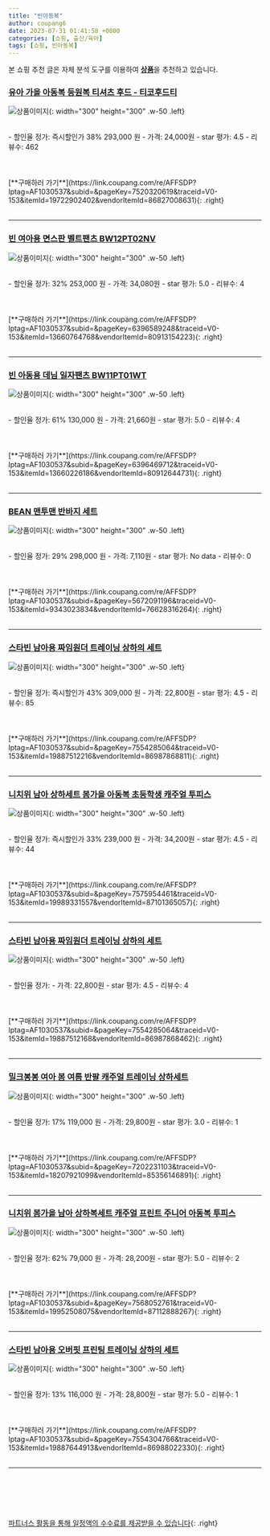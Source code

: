 ```yaml
---
title: "빈아동복"
author: coupang6
date: 2023-07-31 01:41:58 +0800
categories: [쇼핑, 출산/육아]
tags: [쇼핑, 빈아동복]
---
```


본 쇼핑 추천 글은 자체 분석 도구를 이용하여 [**상품**](https://link.coupang.com/a/bao1ui)을 추천하고 있습니다.

### [유아 가을 아동복 등원복 티셔츠 후드 - 티코후드티](https://link.coupang.com/re/AFFSDP?lptag=AF1030537&subid=&pageKey=7520320619&traceid=V0-153&itemId=19722902402&vendorItemId=86827008631)

![상품이미지](https://thumbnail10.coupangcdn.com/thumbnails/remote/230x230ex/image/vendor_inventory/a0ae/a568d7efda0e684d38c07e52aea5a3df9d918281da7fe741b18bb7eb64ed.jpg){: width="300" height="300" .w-50 .left}


<br>
- 할인율 정가: 즉시할인가 38%  293,000   원
- 가격: 24,000원
- star 평가: 4.5
- 리뷰수: 462
<br>
<br>
<br>
<br>
[**구매하러 가기**](https://link.coupang.com/re/AFFSDP?lptag=AF1030537&subid=&pageKey=7520320619&traceid=V0-153&itemId=19722902402&vendorItemId=86827008631){: .right}
<br>
<br>

---

### [빈 여아용 면스판 벨트팬츠 BW12PT02NV](https://link.coupang.com/re/AFFSDP?lptag=AF1030537&subid=&pageKey=6396589248&traceid=V0-153&itemId=13660764768&vendorItemId=80913154223)

![상품이미지](https://thumbnail8.coupangcdn.com/thumbnails/remote/230x230ex/image/retail/images/2022/03/15/18/4/59e6f574-2142-4fdb-a999-a5e2fbe751b3.jpg){: width="300" height="300" .w-50 .left}


<br>
- 할인율 정가: 32%  253,000   원
- 가격: 34,080원
- star 평가: 5.0
- 리뷰수: 4
<br>
<br>
<br>
<br>
[**구매하러 가기**](https://link.coupang.com/re/AFFSDP?lptag=AF1030537&subid=&pageKey=6396589248&traceid=V0-153&itemId=13660764768&vendorItemId=80913154223){: .right}
<br>
<br>

---

### [빈 아동용 데님 일자팬츠 BW11PT01WT](https://link.coupang.com/re/AFFSDP?lptag=AF1030537&subid=&pageKey=6396469712&traceid=V0-153&itemId=13660226186&vendorItemId=80912644731)

![상품이미지](https://thumbnail10.coupangcdn.com/thumbnails/remote/230x230ex/image/retail/images/1311311087952191-ad3420f5-0be7-4f44-af68-907a9b81ca65.png){: width="300" height="300" .w-50 .left}


<br>
- 할인율 정가: 61%  130,000   원
- 가격: 21,660원
- star 평가: 5.0
- 리뷰수: 4
<br>
<br>
<br>
<br>
[**구매하러 가기**](https://link.coupang.com/re/AFFSDP?lptag=AF1030537&subid=&pageKey=6396469712&traceid=V0-153&itemId=13660226186&vendorItemId=80912644731){: .right}
<br>
<br>

---

### [BEAN 맨투맨 반바지 세트](https://link.coupang.com/re/AFFSDP?lptag=AF1030537&subid=&pageKey=5672091196&traceid=V0-153&itemId=9343023834&vendorItemId=76628316264)

![상품이미지](https://thumbnail6.coupangcdn.com/thumbnails/remote/230x230ex/image/retail/images/2021/06/14/10/5/072f7c99-408a-46a2-b292-ddc3766bb5a9.jpg){: width="300" height="300" .w-50 .left}


<br>
- 할인율 정가: 29%  298,000   원
- 가격: 7,110원
- star 평가: No data
- 리뷰수: 0
<br>
<br>
<br>
<br>
[**구매하러 가기**](https://link.coupang.com/re/AFFSDP?lptag=AF1030537&subid=&pageKey=5672091196&traceid=V0-153&itemId=9343023834&vendorItemId=76628316264){: .right}
<br>
<br>

---

### [스타빈 남아용 짜임원더 트레이닝 상하의 세트](https://link.coupang.com/re/AFFSDP?lptag=AF1030537&subid=&pageKey=7554285064&traceid=V0-153&itemId=19887512216&vendorItemId=86987868811)

![상품이미지](https://thumbnail8.coupangcdn.com/thumbnails/remote/230x230ex/image/rs_quotation_api/vkimex3m/1d08834cf3484612ba48631a76204412.jpg){: width="300" height="300" .w-50 .left}


<br>
- 할인율 정가: 즉시할인가 43%  309,000   원
- 가격: 22,800원
- star 평가: 4.5
- 리뷰수: 85
<br>
<br>
<br>
<br>
[**구매하러 가기**](https://link.coupang.com/re/AFFSDP?lptag=AF1030537&subid=&pageKey=7554285064&traceid=V0-153&itemId=19887512216&vendorItemId=86987868811){: .right}
<br>
<br>

---

### [니치위 남아 상하세트 봄가을 아동복 초등학생 캐주얼 투피스](https://link.coupang.com/re/AFFSDP?lptag=AF1030537&subid=&pageKey=7575954461&traceid=V0-153&itemId=19989331557&vendorItemId=87101365057)

![상품이미지](https://thumbnail7.coupangcdn.com/thumbnails/remote/230x230ex/image/vendor_inventory/2129/efb30921b0435ca5cc5f76a260bb1e20b347f3b496719b911b332e82ce8d.jpeg){: width="300" height="300" .w-50 .left}


<br>
- 할인율 정가: 즉시할인가 33%  239,000   원
- 가격: 34,200원
- star 평가: 4.5
- 리뷰수: 44
<br>
<br>
<br>
<br>
[**구매하러 가기**](https://link.coupang.com/re/AFFSDP?lptag=AF1030537&subid=&pageKey=7575954461&traceid=V0-153&itemId=19989331557&vendorItemId=87101365057){: .right}
<br>
<br>

---

### [스타빈 남아용 짜임원더 트레이닝 상하의 세트](https://link.coupang.com/re/AFFSDP?lptag=AF1030537&subid=&pageKey=7554285064&traceid=V0-153&itemId=19887512168&vendorItemId=86987868462)

![상품이미지](https://thumbnail8.coupangcdn.com/thumbnails/remote/230x230ex/image/rs_quotation_api/x4ftdgdq/9664b39f54d84ac09dbce3e5c470ef6d.jpg){: width="300" height="300" .w-50 .left}


<br>
- 할인율 정가: 
- 가격: 22,800원
- star 평가: 4.5
- 리뷰수: 4
<br>
<br>
<br>
<br>
[**구매하러 가기**](https://link.coupang.com/re/AFFSDP?lptag=AF1030537&subid=&pageKey=7554285064&traceid=V0-153&itemId=19887512168&vendorItemId=86987868462){: .right}
<br>
<br>

---

### [밀크봉봉 여아 봄 여름 반팔 캐주얼 트레이닝 상하세트](https://link.coupang.com/re/AFFSDP?lptag=AF1030537&subid=&pageKey=7202231103&traceid=V0-153&itemId=18207921099&vendorItemId=85356146891)

![상품이미지](https://thumbnail8.coupangcdn.com/thumbnails/remote/230x230ex/image/vendor_inventory/38b7/cdfbe7130e5f9a6b47c8f806cd4f1b12b5c487605244e78e6b544eeb2539.jpg){: width="300" height="300" .w-50 .left}


<br>
- 할인율 정가: 17%  119,000   원
- 가격: 29,800원
- star 평가: 3.0
- 리뷰수: 1
<br>
<br>
<br>
<br>
[**구매하러 가기**](https://link.coupang.com/re/AFFSDP?lptag=AF1030537&subid=&pageKey=7202231103&traceid=V0-153&itemId=18207921099&vendorItemId=85356146891){: .right}
<br>
<br>

---

### [니치위 봄가을 남아 상하복세트 캐주얼 프린트 주니어 아동복 투피스](https://link.coupang.com/re/AFFSDP?lptag=AF1030537&subid=&pageKey=7568052761&traceid=V0-153&itemId=19952508075&vendorItemId=87112888267)

![상품이미지](https://thumbnail8.coupangcdn.com/thumbnails/remote/230x230ex/image/vendor_inventory/8112/23fe9e2bb99e0f1dc37f02f7ed5da65d05a31d5ce664562c36e314de1b89.jpeg){: width="300" height="300" .w-50 .left}


<br>
- 할인율 정가: 62%  79,000   원
- 가격: 28,200원
- star 평가: 5.0
- 리뷰수: 2
<br>
<br>
<br>
<br>
[**구매하러 가기**](https://link.coupang.com/re/AFFSDP?lptag=AF1030537&subid=&pageKey=7568052761&traceid=V0-153&itemId=19952508075&vendorItemId=87112888267){: .right}
<br>
<br>

---

### [스타빈 남아용 오버핏 프린팅 트레이닝 상하의 세트](https://link.coupang.com/re/AFFSDP?lptag=AF1030537&subid=&pageKey=7554304766&traceid=V0-153&itemId=19887644913&vendorItemId=86988022330)

![상품이미지](https://thumbnail10.coupangcdn.com/thumbnails/remote/230x230ex/image/rs_quotation_api/khim3xkf/39516772fbb04d979979bf953ce4fd08.jpg){: width="300" height="300" .w-50 .left}


<br>
- 할인율 정가: 13%  116,000   원
- 가격: 28,800원
- star 평가: 5.0
- 리뷰수: 1
<br>
<br>
<br>
<br>
[**구매하러 가기**](https://link.coupang.com/re/AFFSDP?lptag=AF1030537&subid=&pageKey=7554304766&traceid=V0-153&itemId=19887644913&vendorItemId=86988022330){: .right}
<br>
<br>

---
<br><br><br><br><br> [파트너스 활동을 통해 일정액의 수수료를 제공받을 수 있습니다](https://link.coupang.com/a/bao1ui){: .right}